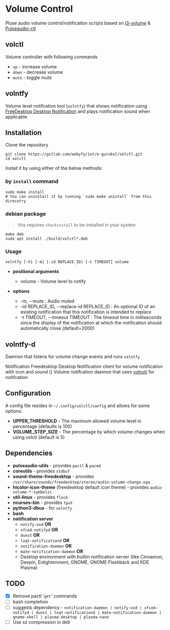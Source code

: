 # Volume Control
Pluse audio volume control/notification scripts based on [i3-volume](https://github.com/hastinbe/i3-volume) & [Pulseaudio-ctl](https://github.com/graysky2/pulseaudio-ctl)

## volctl
Volume controller with following commands
* `up`      - increase volume
* `down`    - decrease volume
* `mute`    - toggle mute 

## volntfy
Volume level notifcation tool (`volntfy`) that shows notification using [FreeDesktop Desktop Notification](https://specifications.freedesktop.org/notification-spec/notification-spec-latest.html) and plays notification sound when applicable

## Installation
Clone the repository
```shell
git clone https://gitlab.com/webyfy/iot/e-gurukul/volctl.git
cd volctl
```
Install it by using either of the below methods:
### by `install` command
```shell
sudo make install
# You can uninstall it by running `sudo make unistall` from this direcotry
```
### debian package
> this requires `checkinstall` to be installed in your system
```shell
make deb
sudo apt install ./build/volctl*.deb
```

### Usage
```shell 
volntfy [-h] [-m] [-id REPLACE_ID] [-t TIMEOUT] volume
```
* **positional arguments**
  * volume - Volume level to notify

* **options**
  * -m, --mute : Audio muted
  * -id REPLACE_ID, --replace-id REPLACE_ID : An optional ID of an existing notification that this notification is intended to replace
  * -t TIMEOUT, --timeout TIMEOUT : The timeout time in milliseconds since the display of the notification at which the notification should automatically close (default=2000)


## volntfy-d
Daemon that listens for volume change events and runs `volntfy`

Notification Freedesktop Desktop Notification client for volume notification with icon and sound ()
Volume notifcation daemon that uses [volnoti](https://github.com/davidbrazdil/volnoti) for notifcation

## Configuration
A config file resides in `~/.config/volctl/config` and allows for some options:
- **UPPER_THRESHOLD** - The maximum allowed volume level in percentage (defaults is 100)
- **VOLUME_STEP_SIZE** - The percentage by which volume changes when using volctl (default is 5)

## Dependencies
- **pulseaudio-utils** - provides `pactl` & `pacmd`
- **coreutils** - provides `stdbuf`
- **sound-theme-freedesktop** - provides `/usr/share/sounds/freedesktop/stereo/audio-volume-change.oga`
- **hicolor-icon-theme** (freedesktop default icon theme) - provides `audio-volume-*-symbolic`
- **util-linux** - provides `flock`
- **ncurses-bin** - provides `tput`
- **python3-dbus** - for `volntfy`
- **bash**
- **notification server**
  - `notify-osd` **OR**
  - `xfce4-notifyd` **OR**
  - `dunst` **OR**
  - `lxqt-notificationd` **OR**
  - `notification-daemon` **OR**
  - `mate-notification-daemon` **OR**
  - Desktop environment with builtin notification server (like Cinnamon, Deepin, Enlightenment, GNOME, GNOME Flashback and KDE Plasma)

## TODO
- [x] Remove pactl '`get`' commands
- [ ] bash completion
- [ ] suggests dependency - `notification-daemon | notify-osd | xfce4-notifyd | dunst | lxqt-notificationd | mate-notification-daemon | gnome-shell | plasma-desktop | plasma-nano`
- [ ] Use xz compression in deb